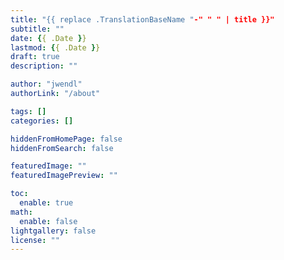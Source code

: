 ```yaml
---
title: "{{ replace .TranslationBaseName "-" " " | title }}"
subtitle: ""
date: {{ .Date }}
lastmod: {{ .Date }}
draft: true
description: ""

author: "jwendl"
authorLink: "/about"

tags: []
categories: []

hiddenFromHomePage: false
hiddenFromSearch: false

featuredImage: ""
featuredImagePreview: ""

toc:
  enable: true
math:
  enable: false
lightgallery: false
license: ""
---
```


<!--more-->
